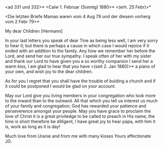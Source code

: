 <ad 331 und 332>* <Calw 1. Februar (Sonntg) 1880>*
 <(erh. 25 Febr)>*

<Die letzten Briefe Mamas waren vom 4 Aug 79 und der diesem vorherg vom 2 Febr 79>*

My dear Children [Hermann]

In your last letters you speak of dear Tine as being less well, I am very sorry to hear it; but there is perhaps a cause in which case I would rejoice if it ended with an addition to the family. Any how we remember her before the Lord, and send her our true sympathy. I speak often of her with my sister and thank our Lord to have given you a so worthy companion I send her a warm kiss, I am glad to hear that you have <(seit 2. Jan 1880)>* a piano of your own, and wish joy to the dear children.

As for you I regret that you shall have the trouble of bulding a church and if it could be postponed I would be glad on your account.

May our Lord give you living members in your congregation who look more to the inward than to the outward. All that which you tell us interest us much of your family and congregation; God has rewarded your patience and perseverence amongst your people. May you have grace to proclaim the love of Christ it is a great priviledge to be called to preach in His name, the time is short therefore be dilligent, I have great joy to hear papa, with him it is, work as long as it is day!

Much love from Uranie and from me with many kisses
 Yours affectionate JG.
